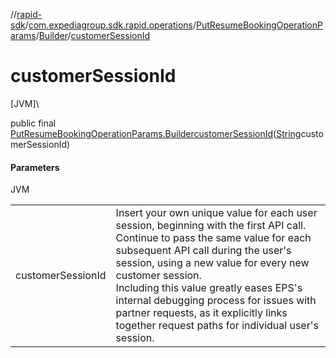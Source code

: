 //[rapid-sdk](../../../../index.md)/[com.expediagroup.sdk.rapid.operations](../../index.md)/[PutResumeBookingOperationParams](../index.md)/[Builder](index.md)/[customerSessionId](customer-session-id.md)

# customerSessionId

[JVM]\

public final [PutResumeBookingOperationParams.Builder](index.md)[customerSessionId](customer-session-id.md)([String](https://docs.oracle.com/javase/8/docs/api/java/lang/String.html)customerSessionId)

#### Parameters

JVM

| | |
|---|---|
| customerSessionId | Insert your own unique value for each user session, beginning with the first API call. Continue to pass the same value for each subsequent API call during the user's session, using a new value for every new customer session.<br> Including this value greatly eases EPS's internal debugging process for issues with partner requests, as it explicitly links together request paths for individual user's session. |
